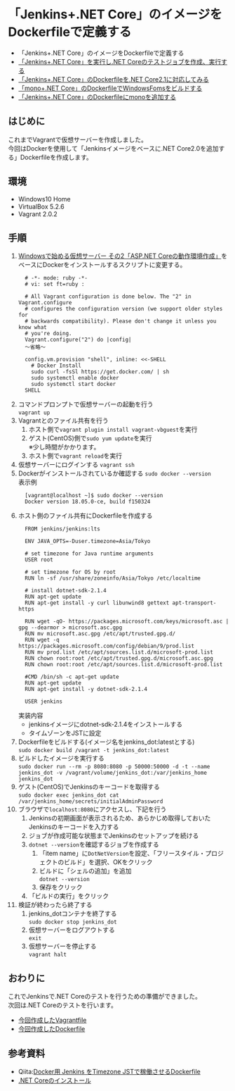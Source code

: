 # 「Jenkins+.NET Core」のイメージをDockerfileで定義する
- 「Jenkins+.NET Core」のイメージをDockerfileで定義する
- [「Jenkins+.NET Core」を実行し.NET Coreのテストジョブを作成、実行する](https://github.com/kazenetu/blog-reports/blob/master/reports/26-docker-jenkins-dotnet/readme.md)
- [「Jenkins+.NET Core」のDockerfileを.NET Core2.1に対応してみる](https://github.com/kazenetu/blog-reports/blob/master/reports/27-docker-jenkins-dotnet21/readme.md)
- [「mono+.NET Core」のDockerfileでWindowsFomsをビルドする](https://github.com/kazenetu/blog-reports/blob/master/reports/29-docker-mono-dot/readme.md)
- [「Jenkins+.NET Core」のDockerfileにmonoを追加する](https://github.com/kazenetu/blog-reports/blob/master/reports/30-docker-mono-jenkins/readme.md)

## はじめに
これまでVagrantで仮想サーバーを作成しました。  
今回はDockerを使用して「Jenkinsイメージをベースに.NET Core2.0を追加する」Dockerfileを作成します。

## 環境
- Windows10 Home  
- VirtualBox 5.2.6  
- Vagrant 2.0.2

## 手順
1. [Windowsで始める仮想サーバー その2「ASP.NET Coreの動作環境作成」](https://github.com/kazenetu/blog-reports/tree/master/reports/17-dotnetTestCentOS2/readme.md)をベースにDockerをインストールするスクリプトに変更する。  
    ```
      # -*- mode: ruby -*-
      # vi: set ft=ruby :

      # All Vagrant configuration is done below. The "2" in Vagrant.configure
      # configures the configuration version (we support older styles for
      # backwards compatibility). Please don't change it unless you know what
      # you're doing.
      Vagrant.configure("2") do |config|
      ～省略～

      config.vm.provision "shell", inline: <<-SHELL
        # Docker Install
        sudo curl -fsSl https://get.docker.com/ | sh
        sudo systemctl enable docker
        sudo systemctl start docker
      SHELL
    ```
1. コマンドプロンプトで仮想サーバーの起動を行う  
    ```vagrant up```
1. Vagrantとのファイル共有を行う
    1. ホスト側で```vagrant plugin install vagrant-vbguest```を実行
    1. ゲスト(CentOS)側で```sudo yum update```を実行  
       ※少し時間がかかります。
    1. ホスト側で```vagrant reload```を実行
1. 仮想サーバーにログインする 
    ```vagrant ssh```
1. Dockerがインストールされているか確認する
    ```sudo docker --version```  
    表示例  
    ```
      [vagrant@localhost ~]$ sudo docker --version
      Docker version 18.05.0-ce, build f150324
    ```
1. ホスト側のファイル共有にDockerfileを作成する
    ```
      FROM jenkins/jenkins:lts

      ENV JAVA_OPTS=-Duser.timezone=Asia/Tokyo

      # set timezone for Java runtime arguments
      USER root

      # set timezone for OS by root
      RUN ln -sf /usr/share/zoneinfo/Asia/Tokyo /etc/localtime

      # install dotnet-sdk-2.1.4
      RUN apt-get update
      RUN apt-get install -y curl libunwind8 gettext apt-transport-https

      RUN wget -qO- https://packages.microsoft.com/keys/microsoft.asc | gpg --dearmor > microsoft.asc.gpg
      RUN mv microsoft.asc.gpg /etc/apt/trusted.gpg.d/
      RUN wget -q https://packages.microsoft.com/config/debian/9/prod.list
      RUN mv prod.list /etc/apt/sources.list.d/microsoft-prod.list
      RUN chown root:root /etc/apt/trusted.gpg.d/microsoft.asc.gpg
      RUN chown root:root /etc/apt/sources.list.d/microsoft-prod.list

      #CMD /bin/sh -c apt-get update
      RUN apt-get update
      RUN apt-get install -y dotnet-sdk-2.1.4

      USER jenkins
    ```
    実装内容
    * jenkinsイメージにdotnet-sdk-2.1.4をインストールする
    * タイムゾーンをJSTに設定
1. Dockerfileをビルドする(イメージ名をjenkins_dot:latestとする)  
  ```sudo docker build /vagrant -t jenkins_dot:latest```
1. ビルドしたイメージを実行する  
  ```sudo docker run --rm -p 8080:8080 -p 50000:50000 -d -t --name jenkins_dot -v /vagrant/volume/jenkins_dot:/var/jenkins_home jenkins_dot```
1. ゲスト(CentOS)でJenkinsのキーコードを取得する  
  ```sudo docker exec jenkins_dot cat /var/jenkins_home/secrets/initialAdminPassword```
1. ブラウザで```localhost:8080```にアクセスし、下記を行う
    1. Jenkinsの初期画面が表示されるため、あらかじめ取得しておいたJenkinsのキーコードを入力する
    1. ジョブが作成可能な状態までJenkinsのセットアップを続ける
    1. ```dotnet --version```を確認するジョブを作成する
        1. 「item name」に```DotNetVersion```を設定、「フリースタイル・プロジェクトのビルド」を選択、OKをクリック
        1. ビルドに「シェルの追加」を追加  
        ```dotnet --version```
        1. 保存をクリック
    1. 「ビルドの実行」をクリック
1. 検証が終わったら終了する
    1. jenkins_dotコンテナを終了する  
       ```sudo docker stop jenkins_dot```
    1. 仮想サーバーをログアウトする  
       ```exit```
    1. 仮想サーバーを停止する  
       ```vagrant halt```

## おわりに
これでJenkinsで.NET Coreのテストを行うための準備ができました。  
次回は.NET Coreのテストを行います。  

- [今回作成したVagrantfile](./Vagrantfile)
- [今回作成したDockerfile](./Dockerfile)

## 参考資料
* Qiita:[Docker用 Jenkins をTimezone JSTで稼働させるDockerfile](https://qiita.com/k1tajima/items/bc1d4cd24b081ad42957)
* [.NET Coreのインストール](https://www.microsoft.com/net/download/linux-package-manager/debian9/sdk-2.1.4)
